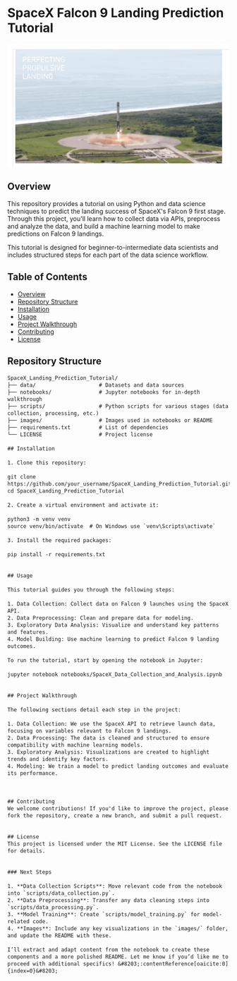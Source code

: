 # SpaceX Falcon 9 Landing Prediction Tutorial

![Project Banner](https://github.com/dijasila/SpaceX_Landing_Prediction_Tutorial/blob/main/images/banner.PNG)

## Overview

This repository provides a tutorial on using Python and data science techniques to predict the landing success of SpaceX's Falcon 9 first stage. Through this project, you'll learn how to collect data via APIs, preprocess and analyze the data, and build a machine learning model to make predictions on Falcon 9 landings.

This tutorial is designed for beginner-to-intermediate data scientists and includes structured steps for each part of the data science workflow.

## Table of Contents

- [Overview](#overview)
- [Repository Structure](#repository-structure)
- [Installation](#installation)
- [Usage](#usage)
- [Project Walkthrough](#project-walkthrough)
- [Contributing](#contributing)
- [License](#license)

## Repository Structure

```plaintext
SpaceX_Landing_Prediction_Tutorial/
├── data/                    # Datasets and data sources
├── notebooks/               # Jupyter notebooks for in-depth walkthrough
├── scripts/                 # Python scripts for various stages (data collection, processing, etc.)
├── images/                  # Images used in notebooks or README
├── requirements.txt         # List of dependencies
└── LICENSE                  # Project license

## Installation

1. Clone this repository:

git clone https://github.com/your_username/SpaceX_Landing_Prediction_Tutorial.git
cd SpaceX_Landing_Prediction_Tutorial

2. Create a virtual environment and activate it:

python3 -m venv venv
source venv/bin/activate  # On Windows use `venv\Scripts\activate`

3. Install the required packages:

pip install -r requirements.txt


## Usage

This tutorial guides you through the following steps:

1. Data Collection: Collect data on Falcon 9 launches using the SpaceX API.
2. Data Preprocessing: Clean and prepare data for modeling.
3. Exploratory Data Analysis: Visualize and understand key patterns and features.
4. Model Building: Use machine learning to predict Falcon 9 landing outcomes.

To run the tutorial, start by opening the notebook in Jupyter:

jupyter notebook notebooks/SpaceX_Data_Collection_and_Analysis.ipynb


## Project Walkthrough

The following sections detail each step in the project:

1. Data Collection: We use the SpaceX API to retrieve launch data, focusing on variables relevant to Falcon 9 landings.
2. Data Processing: The data is cleaned and structured to ensure compatibility with machine learning models.
3. Exploratory Analysis: Visualizations are created to highlight trends and identify key factors.
4. Modeling: We train a model to predict landing outcomes and evaluate its performance.



## Contributing
We welcome contributions! If you'd like to improve the project, please fork the repository, create a new branch, and submit a pull request.


## License
This project is licensed under the MIT License. See the LICENSE file for details.


### Next Steps

1. **Data Collection Scripts**: Move relevant code from the notebook into `scripts/data_collection.py`.
2. **Data Preprocessing**: Transfer any data cleaning steps into `scripts/data_processing.py`.
3. **Model Training**: Create `scripts/model_training.py` for model-related code.
4. **Images**: Include any key visualizations in the `images/` folder, and update the README with these.

I’ll extract and adapt content from the notebook to create these components and a more polished README. Let me know if you’d like me to proceed with additional specifics! &#8203;:contentReference[oaicite:0]{index=0}&#8203;

